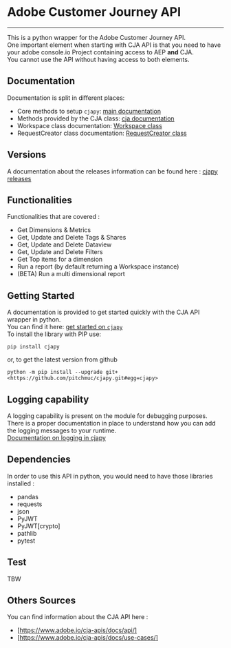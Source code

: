 # Adobe Customer Journey API

-----------------------

This is a python wrapper for the Adobe Customer Journey API.\
One important element when starting with CJA API is that you need to have your adobe console.io Project containing access to AEP **and** CJA.\
You cannot use the API without having access to both elements.

## Documentation

Documentation is split in different places:

* Core methods to setup `cjapy`: [main documentation](./docs/main.md)
* Methods provided by the CJA class: [cja documentation](./docs/cja.md)
* Workspace class documentation: [Workspace class](./docs/workspace.md)
* RequestCreator class documentation: [RequestCreator class](./docs/requestCreator.md)

## Versions

A documentation about the releases information can be found here : [cjapy releases](./docs/releases.md)

## Functionalities

Functionalities that are covered :

* Get Dimensions & Metrics
* Get, Update and Delete Tags & Shares
* Get, Update and Delete Dataview
* Get, Update and Delete Filters
* Get Top items for a dimension
* Run a report (by default returning a Workspace instance)
* (BETA) Run a multi dimensional report

## Getting Started

A documentation is provided to get started quickly with the CJA API wrapper in python.\
You can find it here: [get started on `cjapy`](./docs/getting_started.md)\
To install the library with PIP use:

```cli
pip install cjapy
```

or, to get the latest version from github

```cli
python -m pip install --upgrade git+<https://github.com/pitchmuc/cjapy.git#egg=cjapy>
```

## Logging capability

A logging capability is present on the module for debugging purposes.\
There is a proper documentation in place to understand how you can add the logging messages to your runtime.\
[Documentation on logging in cjapy](./docs/logging.md)

## Dependencies

In order to use this API in python, you would need to have those libraries installed :

* pandas
* requests
* json
* PyJWT
* PyJWT[crypto]
* pathlib
* pytest

## Test

TBW

## Others Sources

You can find information about the CJA API here :

* [https://www.adobe.io/cja-apis/docs/api/]
* [https://www.adobe.io/cja-apis/docs/use-cases/]

[1]: https://www.datanalyst.info

